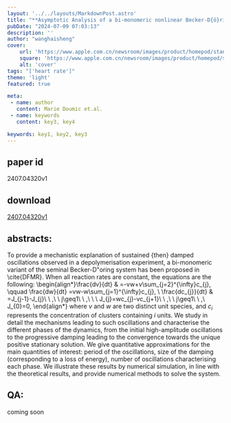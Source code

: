 ```yaml
---
layout: '../../layouts/MarkdownPost.astro'
title: "**Asymptotic Analysis of a bi-monomeric nonlinear Becker-D{ö}ring system**"
pubDate: "2024-07-09 07:03:13"
description: ''
author: "wanghaisheng"
cover:
    url: 'https://www.apple.com.cn/newsroom/images/product/homepod/standard/Apple-HomePod-hero-230118_big.jpg.large_2x.jpg'
    square: 'https://www.apple.com.cn/newsroom/images/product/homepod/standard/Apple-HomePod-hero-230118_big.jpg.large_2x.jpg'
    alt: 'cover'
tags: "['heart rate']" 
theme: 'light'
featured: true

meta:
 - name: author
   content: Marie Doumic et.al.
 - name: keywords
   content: key3, key4

keywords: key1, key2, key3
---
```


## paper id
2407.04320v1
## download
[2407.04320v1](http://arxiv.org/abs/2407.04320v1)
## abstracts:
To provide a mechanistic explanation of sustained {then} damped oscillations observed in a depolymerisation experiment, a bi-monomeric variant of the seminal Becker-D\"oring system has been proposed in \cite{DFMR}. When all reaction rates are constant, the equations are the following: \begin{align*}\frac{dv}{dt} & =-vw+v\sum_{j=2}^{\infty}c_{j}, \qquad \frac{dw}{dt} =vw-w\sum_{j=1}^{\infty}c_{j}, \\ \frac{dc_{j}}{dt} & =J_{j-1}-J_{j}\ \ ,\ \ j\geq1\ \ ,\ \ \ J_{j}=wc_{j}-vc_{j+1}\ \ ,\ \ j\geq1\ \ ,\ J_{0}=0, \end{align*} where $v$ and $w$ are two distinct unit species, and $c_i$ represents the concentration of clusters containing $i$ units.   We study in detail the mechanisms leading to such oscillations and characterise the different phases of the dynamics, from the initial high-amplitude oscillations to the progressive damping leading to the convergence towards the unique positive stationary solution. We give quantitative approximations for the main quantities of interest: period of the oscillations, size of the damping (corresponding to a loss of energy), number of oscillations characterising each phase. We illustrate these results by numerical simulation, in line with the theoretical results, and provide numerical methods to solve the system.
## QA:
coming soon
